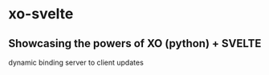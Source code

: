 # xo-svelte

## Showcasing the powers of XO (python) + SVELTE

dynamic binding 
server to client updates
